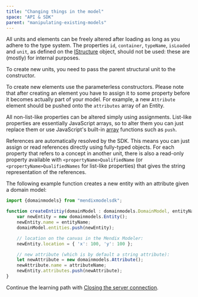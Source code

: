 ```yaml
---
title: "Changing things in the model"
space: "API & SDK"
parent: "manipulating-existing-models"
---
```

All units and elements can be freely altered after loading as long as you adhere to the type system. The properties `id`, `container`, `typeName`, `isLoaded` and `unit`, as defined on the [IStructure](https://apidocs.mendix.com/modelsdk/latest/interfaces/istructure.html) object, should not be used: these are (mostly) for internal purposes.

To create new units, you need to pass the parent structural unit to the constructor.

To create new elements use the parameterless constructors. Please note that after creating an element you have to assign it to some property before it becomes actually part of your model. For example, a new `Attribute` element should be pushed onto the `attributes` array of an Entity.

All non-list-like properties can be altered simply using assignments. List-like properties are essentially JavaScript arrays, so to alter them you can just replace them or use JavaScript's built-in [array](https://developer.mozilla.org/en-US/docs/Web/JavaScript/Reference/Global_Objects/Array) functions such as `push`.

References are automatically resolved by the SDK. This means you can just assign or read references directly using fully-typed objects. For each property that refers to a concept in another unit, there is also a read-only property available with `<propertyName>QualifiedName` (or `<propertyName>QualifiedNames` for list-like properties) that gives the string representation of the references.

The following example function creates a new entity with an attribute given a domain model:

```js
import {domainmodels} from "mendixmodelsdk";

function createEntitiy(domainModel : domainmodels.DomainModel, entityName : string, attributeName : string) {
	var newEntity = new domainmodels.Entity();
	newEntity.name = entityName;
	domainModel.entities.push(newEntity);

	// location on the canvas in the Mendix Modeler:
	newEntity.location = { 'x': 100, 'y': 100 };

	// new attribute (which is by default a string attribute):
	let newAttribute = new domainmodels.Attribute();
	newAttribute.name = attributeName;
	newEntity.attributes.push(newAttribute);
}
```

Continue the learning path with [Closing the server connection](closing-the-server-connection).
